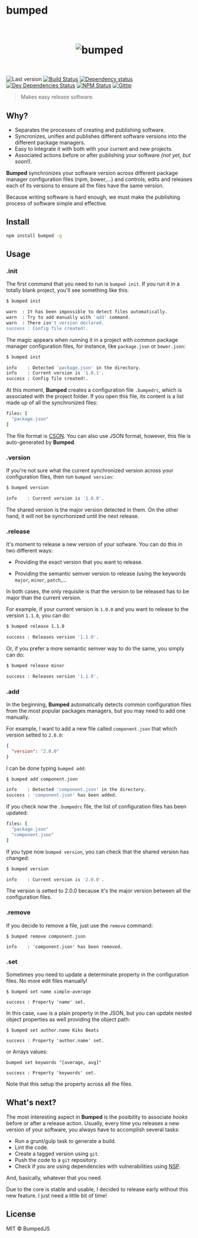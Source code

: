 # bumped

<h1 align="center">
  <br>
  <img src="http://i.imgur.com/DmMbFwL.png" alt="bumped">
  <br>
  <br>
</h1>

![Last version](https://img.shields.io/github/tag/bumped/bumped.svg?style=flat-square)
[![Build Status](http://img.shields.io/travis/bumped/bumped/master.svg?style=flat-square)](https://travis-ci.org/bumped/bumped)
[![Dependency status](http://img.shields.io/david/bumped/bumped.svg?style=flat-square)](https://david-dm.org/bumped/bumped)
[![Dev Dependencies Status](http://img.shields.io/david/dev/bumped/bumped.svg?style=flat-square)](https://david-dm.org/bumped/bumped#info=devDependencies)
[![NPM Status](http://img.shields.io/npm/dm/bumped.svg?style=flat-square)](https://www.npmjs.org/package/bumped)
[![Gittip](http://img.shields.io/gittip/kikobeats.svg?style=flat-square)](https://www.gittip.com/kikobeats)

> Makes easy release software.

## Why?

- Separates the processes of creating and publishing software.
- Syncronizes, unifies and publishes different software versions into the different package managers.
- Easy to integrate it with both with your current and new projects.
- Associated actions before or after publishing your software *(not yet, but soon!)*.

**Bumped** synchronizes your software version across different package manager configuration files (npm, bower,...) and controls, edits and releases each of its versions to ensure all the files have the same version.

Because writing software is hard enough, we must make the publishing process of software simple and effective.

## Install

```bash
npm install bumped -g
```

## Usage

### .init

The first command that you need to run is `bumped init`. If you run it in a totally blank project, you'll see something like this:

```bash
$ bumped init

warn  : It has been impossible to detect files automatically.
warn  : Try to add manually with 'add' command.
warn  : There isn't version declared.
success : Config file created!.
```

The magic appears when running it in a project with common package manager configuration files, for instance, like `package.json` or `bower.json`:

```bash
$ bumped init

info	: Detected 'package.json' in the directory.
info	: Current version is '1.0.1'.
success	: Config file created!.
```

At this moment, **Bumped** creates a configuration file `.bumpedrc`, which is associated with the project folder. If you open this file, its content is a list made up of all the synchronized files:

```cson
files: [
  "package.json"
]
```

The file format is [CSON](https://github.com/bevry/cson). You can also use JSON format, however, this file is auto-generated by **Bumped**.

### .version

If you're not sure what the current synchronized version across your configuration files, then run `bumped version`:

```bash
$ bumped version

info	: Current version is '1.0.0'.
```

The shared version is the major version detected in them. On the other hand, it will not be syncrhonized until the next release.

### .release

It's moment to release a new version of your sofware. You can do this in two different ways:

- Providing the exact version that you want to release.

- Providing the semantic semver version to release (using the keywords `major`, `minor`, `patch`,...

In both cases, the only requisite is that the version to be released has to be major than the current version.

For example, if your current version is `1.0.0` and you want to release to the version `1.1.0`, you can do:

```bash
$ bumped release 1.1.0

success	: Releases version '1.1.0'.
```

Or, if you prefer a more semantic semver way to do the same, you simply can do:

```bash
$ bumped release minor

success	: Releases version '1.1.0'.
```

### .add

In the beginning, **Bumped** automatically detects common configuration files from the most popular packages managers, but you may need to add one manually.

For example, I want to add a new file called `component.json` that which version setted to `2.0.0`:

```json
{
  "version": "2.0.0"
}
```

I can be done typing `bumped add`:

```bash
$ bumped add component.json

info    : Detected 'component.json' in the directory.
success	: 'component.json' has been added.
```

If you check now the `.bumpedrc` file, the list of configuration files has been updated:

```cson
files: [
  "package.json"
  "component.json"
]
```

If you type now `bumped version`, you can check that the shared version has changed:

```bash
$ bumped version

info	: Current version is '2.0.0'.
```

The version is setted to 2.0.0 because it's the major version between all the configuration files.

### .remove

If you decide to remove a file, just use the `remove` command:

```
$ bumped remove component.json

info	: 'component.json' has been removed.
```

### .set

Sometimes you need to update a determinate property in the configuration files. No more edit files manually!

```
$ bumped set name simple-average

success : Property 'name' set.
```

In this case, `name` is a plain property in the JSON, but you can update nested object properties as well providing the object path:

```
$ bumped set author.name Kiko Beats

success : Property 'author.name' set.
```

or Arrays values:

```
bumped set keywords "[average, avg]"

success	: Property 'keywords' set.
```

Note that this setup the property across all the files.

## What's next?

The most interesting aspect in **Bumped** is the posibility to associate *hooks* before or after a release action. Usually, every time you releases a new version of your software, you always have to accomplish several tasks:

- Run a grunt/gulp task to generate a build.
- Lint the code.
- Create a tagged version using `git`.
- Push the code to a `git` repository.
- Check if you are using dependencies with vulnerabilities using [NSP](https://nodesecurity.io).

And, basically, whatever that you need.

Due to the core is stable and usable, I decided to release early without this new feature. I just need a little bit of time!

## License

MIT © BumpedJS
